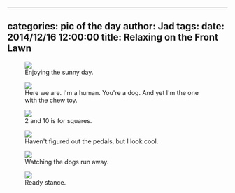 
---
categories: pic of the day
author: Jad
tags: 
date: 2014/12/16 12:00:00
title: Relaxing on the Front Lawn 
---


<figure>
<img src="/img/2014/12/16/img_20141216_132803227_hdr_medium.jpg" />
<figcaption>Enjoying the sunny day.</figcaption>
</figure>

<figure>
<img src="/img/2014/12/16/img_20141216_120132949_medium.jpg" />
<figcaption>Here we are.  I'm a human.  You're a dog.  And yet I'm the one with the chew toy.</figcaption>
</figure>

<figure>
<img src="/img/2014/12/16/img_20141216_134855348_medium.jpg" />
<figcaption>2 and 10 is for squares.</figcaption>
</figure>

<figure>
<img src="/img/2014/12/16/img_20141216_122539681_medium.jpg" />
<figcaption>Haven't figured out the pedals, but I look cool.</figcaption>
</figure>

<figure>
<img src="/img/2014/12/16/img_20141216_114534770_medium.jpg" />
<figcaption>Watching the dogs run away.</figcaption>
</figure>

<figure>
<img src="/img/2014/12/16/img_20141216_122255230_medium.jpg" />
<figcaption>Ready stance.</figcaption>
</figure>
